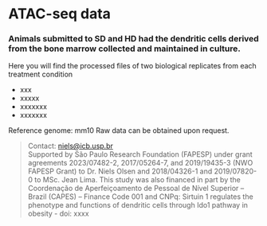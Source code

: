 # ATAC-seq data
### Animals submitted to SD and HD had the dendritic cells derived from the bone marrow collected and maintained in culture.

Here you will find the processed files of two biological replicates from each treatment condition
  * xxx
  * xxxxx
  * xxxxxxx
  * xxxxxxx
    
Reference genome: mm10
Raw data can be obtained upon request.

> Contact: niels@icb.usp.br <br>
> Supported by São Paulo Research Foundation
(FAPESP) under grant agreements 2023/07482-2, 2017/05264-7, and 2019/19435-3 (NWO FAPESP Grant) to Dr. Niels Olsen and 2018/04326-1 and 2019/07820-0 to MSc. Jean Lima. This study was also financed in part by the Coordenação de Aperfeiçoamento de Pessoal de Nível Superior – Brazil (CAPES) – Finance Code 001 and CNPq: Sirtuin 1 regulates the phenotype and functions of dendritic cells through Ido1 pathway in obesity - doi: xxxx
